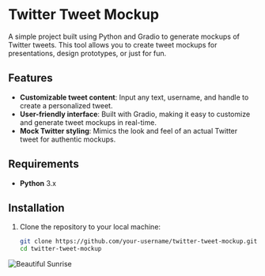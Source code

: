 # Twitter Tweet Mockup

A simple project built using Python and Gradio to generate mockups of Twitter tweets. This tool allows you to create tweet mockups for presentations, design prototypes, or just for fun.

## Features

- **Customizable tweet content**: Input any text, username, and handle to create a personalized tweet.
- **User-friendly interface**: Built with Gradio, making it easy to customize and generate tweet mockups in real-time.
- **Mock Twitter styling**: Mimics the look and feel of an actual Twitter tweet for authentic mockups.

## Requirements

- **Python** 3.x

## Installation

1. Clone the repository to your local machine:
   ```bash
   git clone https://github.com/your-username/twitter-tweet-mockup.git
   cd twitter-tweet-mockup


![Beautiful Sunrise](images/sunrise.png)
